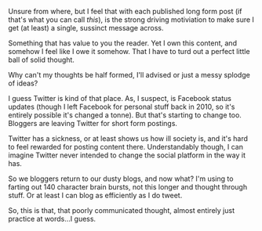 Unsure from where, but I feel that with each published long form post (if that's what you can call *this*), is the strong driving motiviation to make sure I get (at least) a single, sussinct message across. 

Something that has value to you the reader. Yet I own this content, and somehow I feel like I owe it somehow. That I have to turd out a perfect little ball of solid thought.

Why can't my thoughts be half formed, I'll advised or just a messy splodge of ideas?

I guess Twitter is kind of that place. As, I suspect, is Facebook status updates (though I left Facebook for personal stuff back in 2010, so it's entirely possible it's changed a tonne). But that's starting to change too. Bloggers are leaving Twitter for short form postings. 

Twitter has a sickness, or at least shows us how ill society is, and it's hard to feel rewarded for posting content there. Understandably though, I can imagine Twitter never intended to change the social platform in the way it has. 

So we bloggers return to our dusty blogs, and now what? I'm using to farting out 140 character brain bursts, not this longer and thought through stuff. Or at least I can blog as efficiently as I do tweet. 

So, this is that, that poorly communicated thought, almost entirely just practice at words…I guess.
